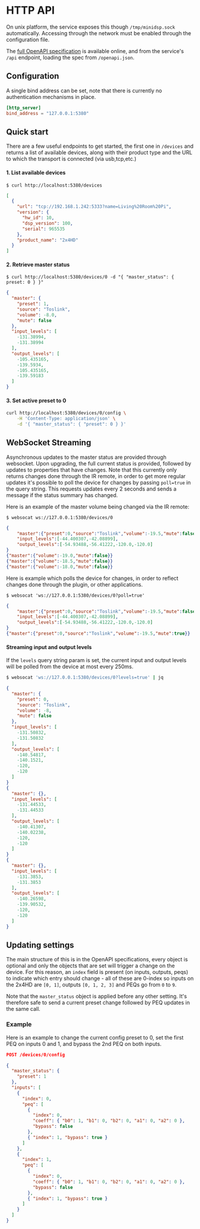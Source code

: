 # HTTP API
On unix platform, the service exposes this though `/tmp/minidsp.sock` automatically. Accessing through the network must be enabled through the configuration file.

The [full OpenAPI specification](/api.html) is available online, and from the service's `/api` endpoint, loading the spec from `/openapi.json`.

## Configuration
A single bind address can be set, note that there is currently no authentication mechanisms in place.

```toml
[http_server]
bind_address = "127.0.0.1:5380"
```


## Quick start
There are a few useful endpoints to get started, the first one in `/devices` and returns a list of available devices, along with their product type and the URL to which the transport is connected (via usb,tcp,etc.)

#### 1. List available devices
```
$ curl http://localhost:5380/devices
```

```json
[
  {
    "url": "tcp://192.168.1.242:5333?name=Living%20Room%20Pi",
    "version": {
      "hw_id": 10,
      "dsp_version": 100,
      "serial": 965535
    },
    "product_name": "2x4HD"
  }
]
```

#### 2. Retrieve master status
```
$ curl http://localhost:5380/devices/0 -d "{ "master_status": { preset: 0 } }"
```

```json
{
  "master": {
    "preset": 1,
    "source": "Toslink",
    "volume": -8.0,
    "mute": false
  },
  "input_levels": [
    -131.38994,
    -131.38994
  ],
  "output_levels": [
    -105.435165,
    -139.5934,
    -105.435165,
    -139.59183
  ]
}
```

#### 3. Set active preset to 0
```bash
curl http://localhost:5380/devices/0/config \
    -H 'Content-Type: application/json' \
    -d '{ "master_status": { "preset": 0 } }'
```


## WebSocket Streaming
Asynchronous updates to the master status are provided through websocket. Upon upgrading, the full current status is provided, followed by updates to properties that have changes. Note that this currently only returns changes done through the IR remote, in order to get more regular updates it's possible to poll the device for changes by passing `poll=true` in the query string. This requests updates every 2 seconds and sends a message if the status summary has changed. 

Here is an example of the master volume being changed via the IR remote:

```
$ websocat ws://127.0.0.1:5380/devices/0
```
```json
{
    "master":{"preset":0,"source":"Toslink","volume":-19.5,"mute":false},
    "input_levels":[-44.400307,-42.08899],
    "output_levels":[-54.93488,-56.41222,-120.0,-120.0]
}
{"master":{"volume":-19.0,"mute":false}}
{"master":{"volume":-18.5,"mute":false}}
{"master":{"volume":-18.0,"mute":false}}
```

Here is example which polls the device for changes, in order to reflect changes done through the plugin, or other applications.
```
$ websocat 'ws://127.0.0.1:5380/devices/0?poll=true'
```
```json
{
    "master":{"preset":0,"source":"Toslink","volume":-19.5,"mute":false},
    "input_levels":[-44.400307,-42.08899],
    "output_levels":[-54.93488,-56.41222,-120.0,-120.0]
}
{"master":{"preset":0,"source":"Toslink","volume":-19.5,"mute":true}}
```

#### Streaming input and output levels
If the `levels` query string param is set, the current input and output levels will be polled from the device at most every 250ms. 
```bash
$ websocat 'ws://127.0.0.1:5380/devices/0?levels=true' | jq
```

```json
{
  "master": {
    "preset": 0,
    "source": "Toslink",
    "volume": -8,
    "mute": false
  },
  "input_levels": [
    -131.50832,
    -131.50832
  ],
  "output_levels": [
    -140.54817,
    -140.1521,
    -120,
    -120
  ]
}
{
  "master": {},
  "input_levels": [
    -131.44533,
    -131.44533
  ],
  "output_levels": [
    -140.41307,
    -140.02238,
    -120,
    -120
  ]
}
{
  "master": {},
  "input_levels": [
    -131.3853,
    -131.3853
  ],
  "output_levels": [
    -140.26598,
    -139.90532,
    -120,
    -120
  ]
}
```


## Updating settings
The main structure of this is in the OpenAPI specifications, every object is optional and only the objects that are set will trigger a change on the device. For this reason, an `index` field is present (on inputs, outputs, peqs) to indicate which entry should change - all of these are 0-index so inputs on the 2x4HD are `[0, 1]`, outputs `[0, 1, 2, 3]` and PEQs go from `0` to `9`.

Note that the `master_status` object is applied before any other setting. It's therefore safe to send a current preset change followed by PEQ updates in the same call.

### Example
Here is an example to change the current config preset to 0, set the first PEQ on inputs 0 and 1, and bypass the 2nd PEQ on both inputs.


```json
POST /devices/0/config

{
  "master_status": {
    "preset": 1
  },
  "inputs": [
    {
      "index": 0,
      "peq": [
        {
          "index": 0,
          "coeff": { "b0": 1, "b1": 0, "b2": 0, "a1": 0, "a2": 0 },
          "bypass": false
        },
        { "index": 1, "bypass": true }
      ]
    },
    {
      "index": 1,
      "peq": [
        {
          "index": 0,
          "coeff": { "b0": 1, "b1": 0, "b2": 0, "a1": 0, "a2": 0 },
          "bypass": false
        },
        { "index": 1, "bypass": true }
      ]
    }
  ]
}
```
